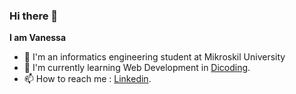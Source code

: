 ### Hi there 👋

<!--
**VanessaLeo24/VanessaLeo24** is a ✨ _special_ ✨ repository because its `README.md` (this file) appears on your GitHub profile.

Here are some ideas to get you started:

- 🔭 I’m currently working on ...
- 🌱 I’m currently learning ...
- 👯 I’m looking to collaborate on ...
- 🤔 I’m looking for help with ...
- 💬 Ask me about ...
- 📫 How to reach me: ...
- 😄 Pronouns: ...
- ⚡ Fun fact: ...
-->

**I am Vanessa**
- 🌱 I'm an informatics engineering student at Mikroskil University
- 🔭 I'm currently learning Web Development in [Dicoding](https://www.dicoding.com/).
- 📫 How to reach me : [Linkedin](https://www.linkedin.com/in/vanessa-leonora).

